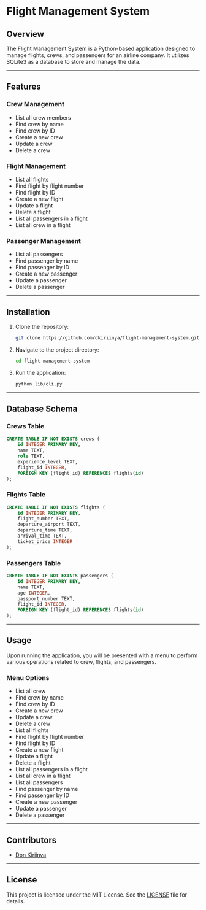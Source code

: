 # Flight Management System

## Overview

The Flight Management System is a Python-based application designed to manage flights, crews, and passengers for an airline company. It utilizes SQLite3 as a database to store and manage the data.

---

## Features

### Crew Management
- List all crew members
- Find crew by name
- Find crew by ID
- Create a new crew
- Update a crew
- Delete a crew

### Flight Management
- List all flights
- Find flight by flight number
- Find flight by ID
- Create a new flight
- Update a flight
- Delete a flight
- List all passengers in a flight
- List all crew in a flight

### Passenger Management
- List all passengers
- Find passenger by name
- Find passenger by ID
- Create a new passenger
- Update a passenger
- Delete a passenger

---

## Installation

1. Clone the repository:
    ```bash
    git clone https://github.com/dkiriinya/flight-management-system.git
    ```
   
2. Navigate to the project directory:
    ```bash
    cd flight-management-system
    ```

3. Run the application:
    ```bash
    python lib/cli.py
    ```

---

## Database Schema

### Crews Table

```sql
CREATE TABLE IF NOT EXISTS crews (
    id INTEGER PRIMARY KEY,
    name TEXT,
    role TEXT,
    experience_level TEXT,
    flight_id INTEGER,
    FOREIGN KEY (flight_id) REFERENCES flights(id)
);
```

### Flights Table

```sql
CREATE TABLE IF NOT EXISTS flights (
    id INTEGER PRIMARY KEY,
    flight_number TEXT,
    departure_airport TEXT,
    departure_time TEXT,
    arrival_time TEXT,
    ticket_price INTEGER
);
```

### Passengers Table

```sql
CREATE TABLE IF NOT EXISTS passengers (
    id INTEGER PRIMARY KEY,
    name TEXT,
    age INTEGER,
    passport_number TEXT,
    flight_id INTEGER,
    FOREIGN KEY (flight_id) REFERENCES flights(id)
);
```

---

## Usage

Upon running the application, you will be presented with a menu to perform various operations related to crew, flights, and passengers.

### Menu Options

- List all crew
- Find crew by name
- Find crew by ID
- Create a new crew
- Update a crew
- Delete a crew
- List all flights
- Find flight by flight number
- Find flight by ID
- Create a new flight
- Update a flight
- Delete a flight
- List all passengers in a flight
- List all crew in a flight
- List all passengers
- Find passenger by name
- Find passenger by ID
- Create a new passenger
- Update a passenger
- Delete a passenger

---

## Contributors

- [Don Kiriinya](https://github.com/dkiriinya)

---

## License

This project is licensed under the MIT License. See the [LICENSE](https://opensource.org/license/mit) file for details.



